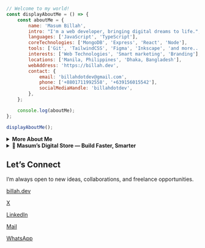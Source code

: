 ```javascript                              

// Welcome to my world!       
const displayAboutMe = () => {
    const aboutMe = {
        name: 'Masum Billah',
        intro: "I'm a web developer, bringing digital dreams to life.",
        languages: ['JavaScript', 'TypeScript'],
        coreTechnologies: ['MongoDB', 'Express', 'React', 'Node'],
        tools: ['Git', 'TailwindCSS', 'Figma', 'Inkscape', 'and more...'],
        interests: ['Web Technologies', 'Smart marketing', 'Branding'],
        locations: ['Manila, Philippines', 'Dhaka, Bangladesh'],
        webAddress: 'https://billah.dev',
        contact: {
            email: 'billahdotdev@gmail.com',
            phone: ['+8801711992558', '+639156015542'],
            socialMediaHandle: 'billahdotdev',
        },
    };

    console.log(aboutMe);
};

displayAboutMe();                                                                                                           

```                                      
     
<details> 
<summary><strong>More About Me</strong></summary>                                                    

<pre>
🙂 My Story:
I started my journey running a clothing business, where I learned to solve problems and think creatively under pressure. 
My path took an exciting turn when I discovered coding, captivated by its potential. During the pandemic, 
I combined these two passions, building digital experiences that genuinely impact people's lives. 
Every project is a new lesson, and I believe that continuous growth comes from staying curious 
and adapting at every step. If you're looking for someone who understands both code and 
commerce, I would love to help.   

👩‍💻 I Speak:
English, Bangla(Native), Taglish, and of course JavaScript!            

🎓 Credentials:
I'm a Bangladesh University of Engineering and Technology (BUET) and IAC certified full-stack web developer   
on a journey of modern web mastery at the University of Helsinki.    
</pre>
</details>      


<details>
<summary><strong>🚀 Masum’s Digital Store — Build Faster, Smarter</strong></summary>   

<p align="center">
  <img src="https://images.unsplash.com/photo-1555066931-4365d14bab8c?q=80&w=1470&auto=format&fit=crop&ixlib=rb-4.1.0&ixid=M3wxMjA3fDB8MHxwaG90by1wYWdlfHx8fGVufDB8fHx8fA%3D%3D" alt="Store Banner" width="100%" style="border-radius: 12px;" />
</p>

<p align="center"><em>Built by <strong>Masum Billah</strong> — helping developers, freelancers & creators launch with impact.</em></p>

---

## ✨ Featured Digital Products

<!-- Product Card 1 -->
<div style="margin-bottom: 24px; padding: 20px; border: 1px solid #e1e4e8; border-radius: 12px; display: flex; flex-wrap: wrap; align-items: center; gap: 16px;">

  <img src="https://images.unsplash.com/photo-1496171367470-9ed9a91ea931?q=80&w=1170&auto=format&fit=crop&ixlib=rb-4.1.0&ixid=M3wxMjA3fDB8MHxwaG90by1wYWdlfHx8fGVufDB8fHx8fA%3D%3D" alt="Coming Soon Landing Page" width="100" height="100" style="border-radius: 8px; object-fit: cover;" />

  <div style="flex: 1; min-width: 260px;">
    <h3 style="margin: 0;">🔔 Coming Soon Landing Page</h3>
    <p style="margin: 4px 0;"><em>A clean, responsive landing page to build your pre-launch email list.</em></p>
    <p style="margin: 0;">💻 <strong>HTML, CSS</strong> | 💲 <strong>$10</strong></p>
  </div>

  <a href="https://billahdotdev.gumroad.com/l/coming-soon-landing-page-template" target="_blank">
    <img src="https://img.shields.io/badge/View%20on-Gumroad-orange?style=for-the-badge&logo=gumroad" alt="Buy on Gumroad" />
  </a>
</div>

<!-- Product Card 2 -->
<div style="margin-bottom: 24px; padding: 20px; border: 1px solid #e1e4e8; border-radius: 12px; display: flex; flex-wrap: wrap; align-items: center; gap: 16px;">

  <img src="https://via.placeholder.com/100x100.png?text=Hacker+Vibe" alt="Hacker Vibe" width="100" height="100" style="border-radius: 8px; object-fit: cover;" />

  <div style="flex: 1; min-width: 260px;">
    <h3 style="margin: 0;">💻 Hacker Vibe Terminal Website</h3>
    <p style="margin: 4px 0;"><em>Bold terminal-style portfolio website to showcase your dev identity.</em></p>
    <p style="margin: 0;">⚙️ <strong>React, Vite, Tailwind</strong> | 💲 <strong>$15</strong></p>
  </div>

  <a href="https://billahdotdev.gumroad.com/l/hacker-terminal-website" target="_blank">
    <img src="https://img.shields.io/badge/View%20on-Gumroad-teal?style=for-the-badge&logo=gumroad" alt="Buy on Gumroad" />
  </a>
</div>

<!-- Product Card 3 -->
<div style="margin-bottom: 24px; padding: 20px; border: 1px solid #e1e4e8; border-radius: 12px; display: flex; flex-wrap: wrap; align-items: center; gap: 16px;">

  <img src="https://via.placeholder.com/100x100.png?text=SVG+Icons" alt="SVG Icon Pack" width="100" height="100" style="border-radius: 8px; object-fit: cover;" />

  <div style="flex: 1; min-width: 260px;">
    <h3 style="margin: 0;">🧩 Simple Line SVG Icons (60+)</h3>
    <p style="margin: 4px 0;"><em>Minimal SVG icons for modern UIs and design systems.</em></p>
    <p style="margin: 0;">📦 <strong>60+ Icons</strong> | 💲 <strong>$1</strong></p>
  </div>

  <a href="https://billahdotdev.gumroad.com/l/simple-line-svg-icons" target="_blank">
    <img src="https://img.shields.io/badge/Get%20SVGs-Gumroad-success?style=for-the-badge&logo=svg" alt="Get Icons" />
  </a>
</div>

---

## 🛠️ Custom Projects & Freelance Work

Need something tailored for your idea or startup?  
From **custom websites** to **landing pages**, I can help you build quickly and professionally.

<a href="https://wa.me/+8801711992558?text=Hi%20Masum!%20I’m%20interested%20in%20a%20custom%20digital%20project." target="_blank">
  <img src="https://img.shields.io/badge/Chat%20on-WhatsApp-brightgreen?style=for-the-badge&logo=whatsapp" alt="Chat on WhatsApp" />
</a>

---

</details>



## Let’s Connect

I’m always open to new ideas, collaborations, and freelance opportunities.

[billah.dev](https://billah.dev) 

[X](https://twitter.com/billahdotdev)  

[LinkedIn](https://www.linkedin.com/in/billahdotdev)  

[Mail](mailto:billahdotdev@gmail.com)

[WhatsApp](https://wa.me/+8801711992558)   

 
